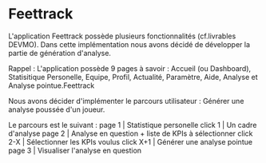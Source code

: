 # Feettrack

L'application Feettrack possède plusieurs fonctionnalités (cf.livrables DEVMO).
Dans cette implémentation nous avons décidé de développer la partie de génération d'analyse.

Rappel :
L'application possède 9 pages à savoir : Accueil (ou Dashboard), Statisitique Personelle, Equipe, Profil, Actualité, Paramètre, Aide, Analyse et Analyse pointue.Feettrack

Nous avons décider d'implémenter le parcours utilisateur : Générer une analyse poussée d'un joueur.

Le parcours est le suivant :
page 1 | Statistique personelle
click 1 | Un cadre d'analyse
page 2 | Analyse en question + liste de KPIs à sélectionner
click 2-X | Sélectionner les KPIs voulus
click X+1 | Générer une analyse pointue
page 3 | Visualiser l'analyse en question


 
